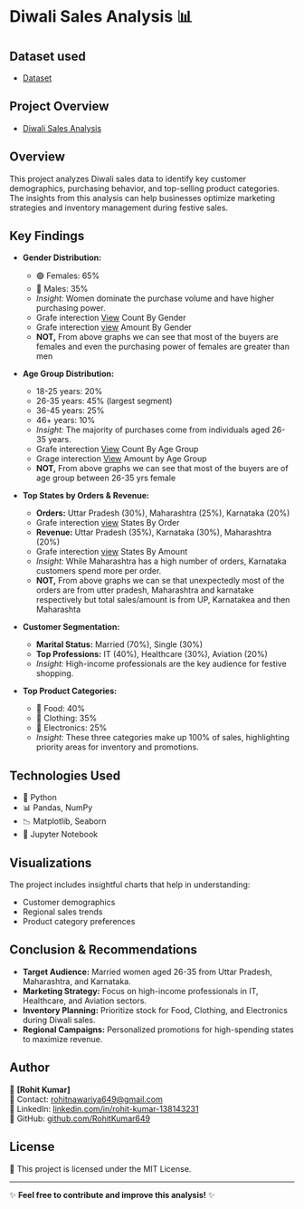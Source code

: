 # Diwali Sales Analysis 📊

## Dataset used 
- <a href="https://github.com/RohitKumar649/Python_Diwali_Sales_Analysis/blob/main/Diwali%20Sales%20Data.csv">Dataset</a>

## Project Overview
- <a href="https://github.com/RohitKumar649/Python_Diwali_Sales_Analysis/blob/main/Diwali%20Sales%20Data.csv">Diwali Sales Analysis</a>

## Overview
This project analyzes Diwali sales data to identify key customer demographics, purchasing behavior, and top-selling product categories. The insights from this analysis can help businesses optimize marketing strategies and inventory management during festive sales.

## Key Findings
- **Gender Distribution:**
  - 🟢 Females: 65%
  - 🔵 Males: 35%
  - *Insight:* Women dominate the purchase volume and have higher purchasing power.
  - Grafe interection <a href="https://github.com/RohitKumar649/Python_Diwali_Sales_Analysis/blob/main/Counts%20of%20Gender.png">View</a> Count By Gender
  - Grafe interection <a href="https://github.com/RohitKumar649/Python_Diwali_Sales_Analysis/blob/main/Amount%20of%20Gender.png">view</a> Amount By Gender
  - **NOT,** From above graphs we can see that most of the buyers are females and even the purchasing power of females are greater than men 


- **Age Group Distribution:**
  - 18-25 years: 20%
  - 26-35 years: 45% (largest segment)
  - 36-45 years: 25%
  - 46+ years: 10%
  - *Insight:* The majority of purchases come from individuals aged 26-35 years.
  - Grafe interection <a href="https://github.com/RohitKumar649/Python_Diwali_Sales_Analysis/blob/main/Count%20of%20Age%20Group.png">View</a> Count By Age Group
  - Grage interection <a href="https://github.com/RohitKumar649/Python_Diwali_Sales_Analysis/blob/main/Amount%20of%20Age%20Group.png">View</a> Amount by Age Group
  - **NOT,** From above graphs we can see that most of the buyers are of age group between 26-35 yrs female

- **Top States by Orders & Revenue:**
  - **Orders:** Uttar Pradesh (30%), Maharashtra (25%), Karnataka (20%)
  - Grafe interection <a href="https://github.com/RohitKumar649/Python_Diwali_Sales_Analysis/blob/main/Order%20of%20States.png">view</a> States By Order
  - **Revenue:** Uttar Pradesh (35%), Karnataka (30%), Maharashtra (20%)
  - Grafe interection <a href="https://github.com/RohitKumar649/Python_Diwali_Sales_Analysis/blob/main/Amount%20of%20States.png">view</a> States By Amount
  - *Insight:* While Maharashtra has a high number of orders, Karnataka customers spend more per order.
  - **NOT,** From above graphs we can se that unexpectedly most of the orders are from utter pradesh, Maharashtra and karnatake respectively but total sales/amount is from UP, Karnatakea and then Maharashta

- **Customer Segmentation:**
  - **Marital Status:** Married (70%), Single (30%)
  - **Top Professions:** IT (40%), Healthcare (30%), Aviation (20%)
  - *Insight:* High-income professionals are the key audience for festive shopping.

- **Top Product Categories:**
  - 🥗 Food: 40%
  - 👕 Clothing: 35%
  - 📱 Electronics: 25%
  - *Insight:* These three categories make up 100% of sales, highlighting priority areas for inventory and promotions.

## Technologies Used
- 🐍 Python
- 📊 Pandas, NumPy
- 📉 Matplotlib, Seaborn
- 💾 Jupyter Notebook

## Visualizations
The project includes insightful charts that help in understanding:
- Customer demographics
- Regional sales trends
- Product category preferences

## Conclusion & Recommendations
- **Target Audience:** Married women aged 26-35 from Uttar Pradesh, Maharashtra, and Karnataka.
- **Marketing Strategy:** Focus on high-income professionals in IT, Healthcare, and Aviation sectors.
- **Inventory Planning:** Prioritize stock for Food, Clothing, and Electronics during Diwali sales.
- **Regional Campaigns:** Personalized promotions for high-spending states to maximize revenue.



## Author
👤 **[Rohit Kumar]**  
📧 Contact: rohitnawariya649@gmail.com  
🔗 LinkedIn: [linkedin.com/in/rohit-kumar-138143231](https://linkedin.com/in/rohit-kumar-138143231)  
📂 GitHub: [github.com/RohitKumar649](https://github.com/RohitKumar649)  

## License
📜 This project is licensed under the MIT License.

---
✨ **Feel free to contribute and improve this analysis!** ✨
